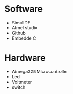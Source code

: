 # Software
  * SimulIDE
  * Atmel studio
  * Github
  * Embedde C
  
# Hardware
  * Atmega328 Microcontroller
  * Led
  * Voltmeter
  * switch
